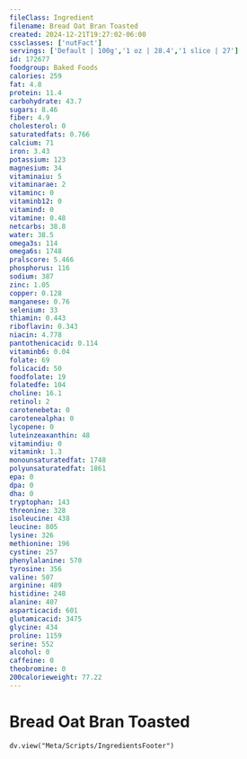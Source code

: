 ```yaml
---
fileClass: Ingredient
filename: Bread Oat Bran Toasted
created: 2024-12-21T19:27:02-06:00
cssclasses: ['nutFact']
servings: ['Default | 100g','1 oz | 28.4','1 slice | 27']
id: 172677
foodgroup: Baked Foods
calories: 259
fat: 4.8
protein: 11.4
carbohydrate: 43.7
sugars: 8.46
fiber: 4.9
cholesterol: 0
saturatedfats: 0.766
calcium: 71
iron: 3.43
potassium: 123
magnesium: 34
vitaminaiu: 5
vitaminarae: 2
vitaminc: 0
vitaminb12: 0
vitamind: 0
vitamine: 0.48
netcarbs: 38.8
water: 38.5
omega3s: 114
omega6s: 1748
pralscore: 5.466
phosphorus: 116
sodium: 387
zinc: 1.05
copper: 0.128
manganese: 0.76
selenium: 33
thiamin: 0.443
riboflavin: 0.343
niacin: 4.778
pantothenicacid: 0.114
vitaminb6: 0.04
folate: 69
folicacid: 50
foodfolate: 19
folatedfe: 104
choline: 16.1
retinol: 2
carotenebeta: 0
carotenealpha: 0
lycopene: 0
luteinzeaxanthin: 48
vitamindiu: 0
vitamink: 1.3
monounsaturatedfat: 1748
polyunsaturatedfat: 1861
epa: 0
dpa: 0
dha: 0
tryptophan: 143
threonine: 328
isoleucine: 438
leucine: 805
lysine: 326
methionine: 196
cystine: 257
phenylalanine: 570
tyrosine: 356
valine: 507
arginine: 489
histidine: 248
alanine: 407
asparticacid: 601
glutamicacid: 3475
glycine: 434
proline: 1159
serine: 552
alcohol: 0
caffeine: 0
theobromine: 0
200calorieweight: 77.22
---
```


# Bread Oat Bran Toasted

```dataviewjs
dv.view("Meta/Scripts/IngredientsFooter")
```